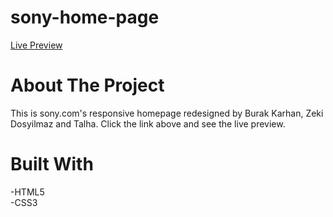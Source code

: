 # sony-home-page
[Live Preview](https://kobrak1.github.io/sony-home-page/)
# About The Project
This is sony.com's responsive homepage redesigned by Burak Karhan, Zeki Dosyilmaz and Talha. Click the link above and see the live preview.
# Built With
-HTML5\
-CSS3
